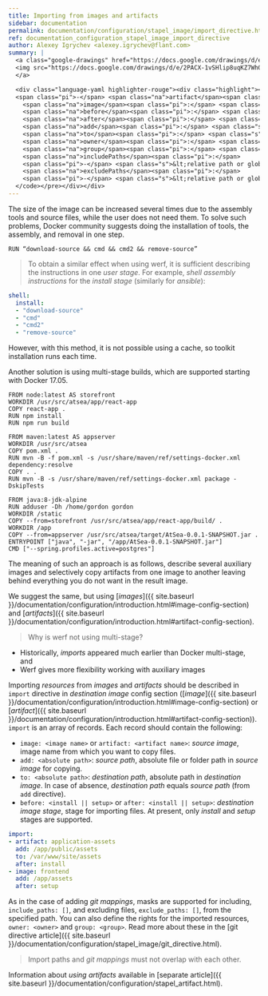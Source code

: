 ```yaml
---
title: Importing from images and artifacts
sidebar: documentation
permalink: documentation/configuration/stapel_image/import_directive.html
ref: documentation_configuration_stapel_image_import_directive
author: Alexey Igrychev <alexey.igrychev@flant.com>
summary: |
  <a class="google-drawings" href="https://docs.google.com/drawings/d/e/2PACX-1vSHlip8uqKZ7Wh00abw6kuh0_3raMr-g1LcLjgRDgztHVIHbY2V-_qp7zZ0GPeN46LKoqb-yMhfaG-l/pub?w=2031&amp;h=144" data-featherlight="image">
  <img src="https://docs.google.com/drawings/d/e/2PACX-1vSHlip8uqKZ7Wh00abw6kuh0_3raMr-g1LcLjgRDgztHVIHbY2V-_qp7zZ0GPeN46LKoqb-yMhfaG-l/pub?w=1016&amp;h=72">
  </a>

  <div class="language-yaml highlighter-rouge"><div class="highlight"><pre class="highlight"><code><span class="na">import</span><span class="pi">:</span>
  <span class="pi">-</span> <span class="na">artifact</span><span class="pi">:</span> <span class="s">&lt;artifact name&gt;</span>
    <span class="na">image</span><span class="pi">:</span> <span class="s">&lt;image name&gt;</span>
    <span class="na">before</span><span class="pi">:</span> <span class="s">&lt;install || setup&gt;</span>
    <span class="na">after</span><span class="pi">:</span> <span class="s">&lt;install || setup&gt;</span>
    <span class="na">add</span><span class="pi">:</span> <span class="s">&lt;absolute path&gt;</span>
    <span class="na">to</span><span class="pi">:</span> <span class="s">&lt;absolute path&gt;</span>
    <span class="na">owner</span><span class="pi">:</span> <span class="s">&lt;owner&gt;</span>
    <span class="na">group</span><span class="pi">:</span> <span class="s">&lt;group&gt;</span>
    <span class="na">includePaths</span><span class="pi">:</span>
    <span class="pi">-</span> <span class="s">&lt;relative path or glob&gt;</span>
    <span class="na">excludePaths</span><span class="pi">:</span>
    <span class="pi">-</span> <span class="s">&lt;relative path or glob&gt;</span>
  </code></pre></div></div>
---
```


The size of the image can be increased several times due to the assembly tools and source files, while the user does not need them.
To solve such problems, Docker community suggests doing the installation of tools, the assembly, and removal in one step.

```
RUN “download-source && cmd && cmd2 && remove-source”
```

> To obtain a similar effect when using werf, it is sufficient describing the instructions in one _user stage_. For example, _shell assembly instructions_ for the _install stage_ (similarly for _ansible_):
```yaml
shell:
  install:
  - "download-source"
  - "cmd"
  - "cmd2"
  - "remove-source"
```

However, with this method, it is not possible using a cache, so toolkit installation runs each time.

Another solution is using multi-stage builds, which are supported starting with Docker 17.05.

```
FROM node:latest AS storefront
WORKDIR /usr/src/atsea/app/react-app
COPY react-app .
RUN npm install
RUN npm run build

FROM maven:latest AS appserver
WORKDIR /usr/src/atsea
COPY pom.xml .
RUN mvn -B -f pom.xml -s /usr/share/maven/ref/settings-docker.xml dependency:resolve
COPY . .
RUN mvn -B -s /usr/share/maven/ref/settings-docker.xml package -DskipTests

FROM java:8-jdk-alpine
RUN adduser -Dh /home/gordon gordon
WORKDIR /static
COPY --from=storefront /usr/src/atsea/app/react-app/build/ .
WORKDIR /app
COPY --from=appserver /usr/src/atsea/target/AtSea-0.0.1-SNAPSHOT.jar .
ENTRYPOINT ["java", "-jar", "/app/AtSea-0.0.1-SNAPSHOT.jar"]
CMD ["--spring.profiles.active=postgres"]
```

The meaning of such an approach is as follows, describe several auxiliary images and selectively copy artifacts from one image to another leaving behind everything you do not want in the result image.

We suggest the same, but using [_images_]({{ site.baseurl }}/documentation/configuration/introduction.html#image-config-section) and [_artifacts_]({{ site.baseurl }}/documentation/configuration/introduction.html#artifact-config-section).

> Why is werf not using multi-stage?
* Historically, _imports_ appeared much earlier than Docker multi-stage, and
* Werf gives more flexibility working with auxiliary images

Importing _resources_ from _images_ and _artifacts_ should be described in `import` directive in _destination image_ config section ([_image_]({{ site.baseurl }}/documentation/configuration/introduction.html#image-config-section) or [_artifact_]({{ site.baseurl }}/documentation/configuration/introduction.html#artifact-config-section)). `import` is an array of records. Each record should contain the following:

- `image: <image name>` or `artifact: <artifact name>`: _source image_, image name from which you want to copy files.
- `add: <absolute path>`: _source path_, absolute file or folder path in _source image_ for copying.
- `to: <absolute path>`: _destination path_, absolute path in _destination image_. In case of absence, _destination path_ equals _source path_ (from `add` directive).
- `before: <install || setup>` or `after: <install || setup>`: _destination image stage_, stage for importing files. At present, only _install_ and _setup_ stages are supported.

```yaml
import:
- artifact: application-assets
  add: /app/public/assets
  to: /var/www/site/assets
  after: install
- image: frontend
  add: /app/assets
  after: setup
```

As in the case of adding _git mappings_, masks are supported for including, `include_paths: []`, and excluding files, `exclude_paths: []`, from the specified path.
You can also define the rights for the imported resources, `owner: <owner>` and `group: <group>`.
Read more about these in the [git directive article]({{ site.baseurl }}/documentation/configuration/stapel_image/git_directive.html).

> Import paths and _git mappings_ must not overlap with each other.

Information about _using artifacts_ available in [separate article]({{ site.baseurl }}/documentation/configuration/stapel_artifact.html).
